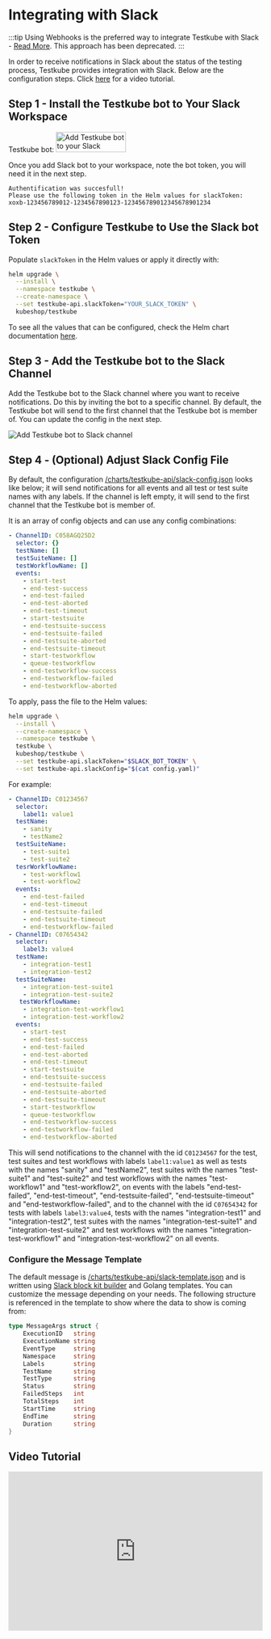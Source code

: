 # Integrating with Slack

:::tip
Using Webhooks is the preferred way to integrate Testkube with Slack - [Read More](/articles/slack-integration). This approach has been deprecated.
:::

In order to receive notifications in Slack about the status of the testing process, Testkube provides integration with Slack. Below are the configuration steps. Click [here](#video-tutorial) for a video tutorial.

## Step 1 - Install the Testkube bot to Your Slack Workspace

Testkube bot:
<a href="https://slack.com/oauth/v2/authorize?client_id=1943550956369.3416932538629&scope=chat:write,chat:write.public,groups:read,channels:read&user_scope="><img alt="Add Testkube bot to your Slack workspace" height="40" width="139" src="https://platform.slack-edge.com/img/add_to_slack.png" srcSet="https://platform.slack-edge.com/img/add_to_slack.png 1x, https://platform.slack-edge.com/img/add_to_slack@2x.png 2x" /></a>

Once you add Slack bot to your workspace, note the bot token, you will need it in the next step.

```
Authentification was succesfull!
Please use the following token in the Helm values for slackToken:
xoxb-123456789012-1234567890123-123456789012345678901234
```

## Step 2 - Configure Testkube to Use the Slack bot Token

Populate `slackToken` in the Helm values or apply it directly with:

```sh
helm upgrade \
  --install \
  --namespace testkube \
  --create-namespace \
  --set testkube-api.slackToken="YOUR_SLACK_TOKEN" \
  kubeshop/testkube
```

To see all the values that can be configured, check the Helm chart documentation [here](/articles/install/install-with-helm). 

## Step 3 - Add the Testkube bot to the Slack Channel

Add the Testkube bot to the Slack channel where you want to receive notifications. Do this by inviting the bot to a specific channel. By default, the Testkube bot will send to the first channel that the Testkube bot is member of. You can update the config in the next step.

![Add Testkube bot to Slack channel](../img/slack-running-example.png)

## Step 4 - (Optional) Adjust Slack Config File

By default, the configuration [/charts/testkube-api/slack-config.json](https://github.com/kubeshop/helm-charts/blob/704c71fa3b8f0138f983ea9a2fa598ecbe3868ae/charts/testkube-api/slack-config.json) looks like below; it will send notifications for all events and all test or test suite names with any labels.
If the channel is left empty, it will send to the first channel that the Testkube bot is member of.

It is an array of config objects and can use any config combinations:

```yaml title="config.yaml"
- ChannelID: C058AGQ25D2
  selector: {}
  testName: []
  testSuiteName: []
  testWorkflowName: []
  events:
    - start-test
    - end-test-success
    - end-test-failed
    - end-test-aborted
    - end-test-timeout
    - start-testsuite
    - end-testsuite-success
    - end-testsuite-failed
    - end-testsuite-aborted
    - end-testsuite-timeout
    - start-testworkflow
    - queue-testworkflow    
    - end-testworkflow-success
    - end-testworkflow-failed
    - end-testworkflow-aborted
```

To apply, pass the file to the Helm values:

```sh
helm upgrade \
  --install \
  --create-namespace \
  --namespace testkube \
  testkube \
  kubeshop/testkube \
  --set testkube-api.slackToken="$SLACK_BOT_TOKEN" \
  --set testkube-api.slackConfig="$(cat config.yaml)"
```

For example:

```yaml title="config.yaml"
- ChannelID: C01234567
  selector:
    label1: value1
  testName:
    - sanity
    - testName2
  testSuiteName:
    - test-suite1
    - test-suite2
  tesrWorkflowName:
    - test-workflow1
    - test-workflow2  
  events:
    - end-test-failed
    - end-test-timeout
    - end-testsuite-failed
    - end-testsuite-timeout
    - end-testworkflow-failed
- ChannelID: C07654342
  selector:
    label3: value4
  testName:
    - integration-test1
    - integration-test2
  testSuiteName:
    - integration-test-suite1
    - integration-test-suite2
   testWorkflowName:
    - integration-test-workflow1
    - integration-test-workflow2 
  events:
    - start-test
    - end-test-success
    - end-test-failed
    - end-test-aborted
    - end-test-timeout
    - start-testsuite
    - end-testsuite-success
    - end-testsuite-failed
    - end-testsuite-aborted
    - end-testsuite-timeout
    - start-testworkflow
    - queue-testworkflow    
    - end-testworkflow-success
    - end-testworkflow-failed
    - end-testworkflow-aborted
```

This will send notifications to the channel with the id `C01234567` for the test, test suites and test workflows with labels `label1:value1` as well as tests with the names "sanity" and "testName2", test suites with the names "test-suite1" and "test-suite2" and test workflows with the names "test-workflow1" and "test-workflow2", on events with the labels "end-test-failed", "end-test-timeout", "end-testsuite-failed", "end-testsuite-timeout" and "end-testworkflow-failed", and to the channel with the id `C07654342` for tests with labels `label3:value4`, tests with the names "integration-test1" and "integration-test2", test suites with the names "integration-test-suite1" and "integration-test-suite2" and test workflows with the names "integration-test-workflow1" and "integration-test-workflow2" on all events.

### Configure the Message Template

The default message is [/charts/testkube-api/slack-template.json](https://github.com/kubeshop/helm-charts/blob/311ff9f6fc38dfb5196b91a6f63ee7d3f59f7f4b/charts/testkube-api/slack-template.json) and is written using [Slack block kit builder](https://app.slack.com/block-kit-builder) and Golang templates. You can customize the message depending on your needs. The following structure is referenced in the template to show where the data to show is coming from:

```go
type MessageArgs struct {
	ExecutionID   string
	ExecutionName string
	EventType     string
	Namespace     string
	Labels        string
	TestName      string
	TestType      string
	Status        string
	FailedSteps   int
	TotalSteps    int
	StartTime     string
	EndTime       string
	Duration      string
}
```

## Video Tutorial

<iframe width="100%" height="315" src="https://www.youtube.com/embed/iaiiDilAyMY" title="YouTube video player" frameborder="0" allow="accelerometer; autoplay; clipboard-write; encrypted-media; gyroscope; picture-in-picture; web-share" allowfullscreen></iframe>
